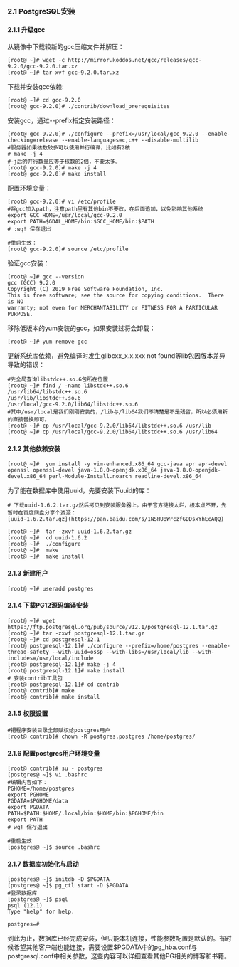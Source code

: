 ### 2.1 PostgreSQL安装
#### 2.1.1 升级gcc

从镜像中下载较新的gcc压缩文件并解压：
```
[root@ ~]# wget -c http://mirror.koddos.net/gcc/releases/gcc-9.2.0/gcc-9.2.0.tar.xz
[root@ ~]# tar xvf gcc-9.2.0.tar.xz
```
下载并安装gcc依赖:
```
[root@ ~]# cd gcc-9.2.0
[root@ gcc-9.2.0]# ./contrib/download_prerequisites
```
安装gcc，通过--prefix指定安装路径：
```
[root@ gcc-9.2.0]# ./configure --prefix=/usr/local/gcc-9.2.0 --enable-checking=release --enable-languages=c,c++ --disable-multilib 
#服务器如果核数较多可以使用并行编译，比如有2核 
# make -j 4
#-j后的并行数量应等于核数的2倍，不要太多。
[root@ gcc-9.2.0]# make -j 4
[root@ gcc-9.2.0]# make install
```
配置环境变量：
```
[root@ gcc-9.2.0]# vi /etc/profile
#将gcc加入path，注意path里有其他bin不要改，在后面追加，以免影响其他系统
export GCC_HOME=/usr/local/gcc-9.2.0
export PATH=$GDAL_HOME/bin:$GCC_HOME/bin:$PATH
# :wq! 保存退出

#重启生效：
[root@ gcc-9.2.0]# source /etc/profile
```
验证gcc安装：
```
[root@ ~]# gcc --version
gcc (GCC) 9.2.0
Copyright (C) 2019 Free Software Foundation, Inc.
This is free software; see the source for copying conditions.  There is NO
warranty; not even for MERCHANTABILITY or FITNESS FOR A PARTICULAR PURPOSE.
```
移除低版本的yum安装的gcc，如果安装过将会卸载：
```
[root@ ~]# yum remove gcc
```
更新系统库依赖，避免编译时发生glibcxx_x.x.xxx not found等lib包因版本差异导致的错误：
```
#先全局查询libstdc++.so.6包所在位置
[root@ ~]# find / -name libstdc++.so.6
/usr/lib64/libstdc++.so.6
/usr/lib/libstdc++.so.6
/usr/local/gcc-9.2.0/lib64/libstdc++.so.6
#其中/usr/local是我们刚刚安装的，/lib与/lib64我们不清楚是不是残留，所以必须用新的直接替换即可。
[root@ ~]# cp /usr/local/gcc-9.2.0/lib64/libstdc++.so.6 /usr/lib
[root@ ~]# cp /usr/local/gcc-9.2.0/lib64/libstdc++.so.6 /usr/lib64
```
#### 2.1.2 其他依赖安装
```
[root@ ~]#  yum install -y vim-enhanced.x86_64 gcc-java apr apr-devel openssl openssl-devel java-1.8.0-openjdk.x86_64 java-1.8.0-openjdk-devel.x86_64 perl-Module-Install.noarch readline-devel.x86_64
```
为了能在数据库中使用uuid，先要安装下uuid的库：
```
# 下载uuid-1.6.2.tar.gz然后拷贝到安装服务器上。由于官方链接太烂，根本点不开，先暂时在百度网盘分享个资源：
[uuid-1.6.2.tar.gz](https://pan.baidu.com/s/1NSHU8WrczfGDDsxYhEcAQQ)

[root@ ~]#  tar -zxvf uuid-1.6.2.tar.gz
[root@ ~]#  cd uuid-1.6.2
[root@ ~]#  ./configure
[root@ ~]#  make
[root@ ~]#  make install
```

#### 2.1.3 新建用户
```
[root@ ~]# useradd postgres
```
#### 2.1.4 下载PG12源码编译安装
```
[root@ ~]# wget https://ftp.postgresql.org/pub/source/v12.1/postgresql-12.1.tar.gz
[root@ ~]# tar -zxvf postgresql-12.1.tar.gz
[root@ ~]# cd postgresql-12.1
[root@ postgresql-12.1]# ./configure --prefix=/home/postgres --enable-thread-safety --with-uuid=ossp --with-libs=/usr/local/lib --with-includes=/usr/local/include
[root@ postgresql-12.1]# make -j 4
[root@ postgresql-12.1]# make install
# 安装contrib工具包
[root@ postgresql-12.1]# cd contrib
[root@ contrib]# make
[root@ contrib]# make install
```
#### 2.1.5 权限设置
```
#把程序安装目录全部赋权给postgres用户
[root@ contrib]# chown -R postgres.postgres /home/postgres/
```
#### 2.1.6 配置postgres用户环境变量
```
[root@ contrib]# su - postgres
[postgres@ ~]$ vi .bashrc
#编辑内容如下：
PGHOME=/home/postgres
export PGHOME
PGDATA=$PGHOME/data
export PGDATA
PATH=$PATH:$HOME/.local/bin:$HOME/bin:$PGHOME/bin
export PATH
# wq! 保存退出

#重启生效
[postgres@ ~]$ source .bashrc
```

#### 2.1.7 数据库初始化与启动
```
[postgres@ ~]$ initdb -D $PGDATA
[postgres@ ~]$ pg_ctl start -D $PGDATA
#登录数据库
[postgres@ ~]$ psql
psql (12.1)
Type "help" for help.

postgres=# 

```
到此为止，数据库已经完成安装，但只能本机连接，性能参数配置是默认的。有时候希望其他客户端也能连接，需要设置$PGDATA中的pg_hba.conf与postgresql.conf中相关参数，这些内容可以详细查看其他PG相关的博客和书籍。